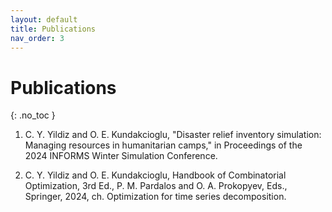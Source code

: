 ```yaml
---
layout: default
title: Publications
nav_order: 3
---
```

# Publications
{: .no_toc }

1. C.&nbsp;Y.&nbsp;Yildiz and O.&nbsp;E.&nbsp;Kundakcioglu, "Disaster relief inventory simulation: Managing resources in humanitarian camps," in Proceedings of the 2024 INFORMS Winter Simulation Conference.

2. C.&nbsp;Y.&nbsp;Yildiz and O.&nbsp;E.&nbsp;Kundakcioglu, Handbook of Combinatorial Optimization, 3rd Ed., P. M. Pardalos and O. A. Prokopyev, Eds., Springer, 2024, ch. Optimization for time series decomposition.
